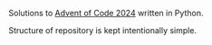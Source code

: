 Solutions to [Advent of Code 2024](https://adventofcode.com/2024/) written in Python.

Structure of repository is kept intentionally simple.
